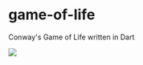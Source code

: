game-of-life
============

Conway's Game of Life written in Dart

[![](https://drone.io/ggirou/game-of-life/status.png)](https://drone.io/ggirou/game-of-life/latest)